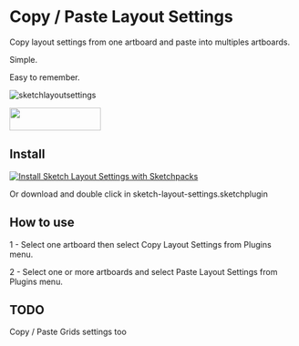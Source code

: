 # Copy / Paste Layout Settings
Copy layout settings from one artboard and paste into multiples artboards.

Simple.

Easy to remember.

![sketchlayoutsettings](https://raw.githubusercontent.com/FrancisVega/sketch-copy-paste-layout-settings/master/sketch-layout-settings.sketchplugin/Contents/Resources/sketch-layout--demo.gif)

<a href="http://bit.ly/SketchRunnerWebsite">
  <img width="160" height="40" src="http://sketchrunner.com/img/badge_blue.png" >
</a>

## Install
[![Install Sketch Layout Settings with Sketchpacks](http://sketchpacks-com.s3.amazonaws.com/assets/badges/sketchpacks-badge-install.png "Install Sketch Layout Settings with Sketchpacks")](https://sketchpacks.com/FrancisVega/sketch-copy-paste-layout-settings/install)

Or download and double click in sketch-layout-settings.sketchplugin

## How to use
1 - Select one artboard then select Copy Layout Settings from Plugins menu.

2 - Select one or more artboards and select Paste Layout Settings from Plugins menu.

## TODO
Copy / Paste Grids settings too
